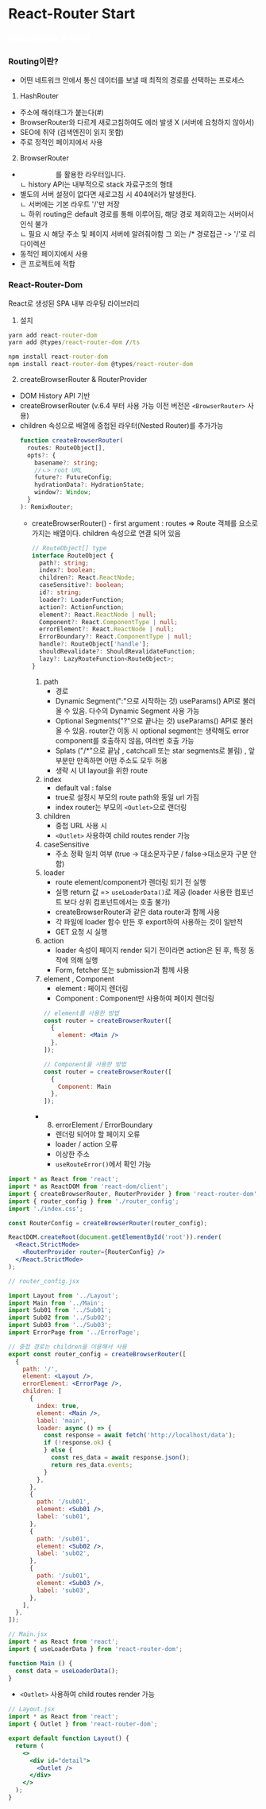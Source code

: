 # React-Router Start

<a href="I" style="color:#fff;font-size:1rem;font-weight:800;">React Router 공식문서</a>

### Routing이란?

- 어떤 네트워크 안에서 통신 데이터를 보낼 때 최적의 경로를 선택하는 프로세스

1. HashRouter

- 주소에 해쉬태그가 붙는다(#)
- BrowserRouter와 다르게 새로고침하여도 에러 발생 X
  (서버에 요청하지 않아서)
- SEO에 취약 (검색엔진이 읽지 못함)
- 주로 정적인 페이지에서 사용

2. BrowserRouter

- <a href="https://developer.mozilla.org/ko/docs/Web/API/History_API" style="color:#fff;">history API</a>를 활용한 라우터입니다. <br>
  ㄴ history API는 내부적으로 stack 자료구조의 형태 <br>
- 별도의 서버 설정이 없다면 새로고침 시 404에러가 발생한다. <br>
  ㄴ 서버에는 기본 라우트 '/'만 저장 <br>
  ㄴ 하위 routing은 default 경로를 통해 이루어짐, 해당 경로 제외하고는 서버이서 인식 불가 <br>
  ㄴ 필요 시 해당 주소 및 페이지 서버에 알려줘야함 그 외는 /\* 경로접근 -> '/'로 리다이렉션
- 동적인 페이지에서 사용
- 큰 프로젝트에 적합

### React-Router-Dom

React로 생성된 SPA 내부 라우팅 라이브러리

1. 설치

```cmd
yarn add react-router-dom
yarn add @types/react-router-dom //ts

npm install react-router-dom
npm install react-router-dom @types/react-router-dom
```

2. createBrowserRouter & RouterProvider

- DOM History API 기반
- createBrowserRouter (v.6.4 부터 사용 가능 이전 버전은 `<BrowserRouter>` 사용) <br>
- children 속성으로 배열에 중첩된 라우터(Nested Router)를 추가가능<br>
  ```ts
  function createBrowserRouter(
    routes: RouteObject[],
    opts?: {
      basename?: string;
      //ㄴ> root URL
      future?: FutureConfig;
      hydrationData?: HydrationState;
      window?: Window;
    }
  ): RemixRouter;
  ```
  - createBrowserRouter() - first argument : routes => Route 객체를 요소로 가지는 배열이다. children 속성으로 연결 되어 있음<br>
    ```ts
    // RouteObject[] type
    interface RouteObject {
      path?: string;
      index?: boolean;
      children?: React.ReactNode;
      caseSensitive?: boolean;
      id?: string;
      loader?: LoaderFunction;
      action?: ActionFunction;
      element?: React.ReactNode | null;
      Component?: React.ComponentType | null;
      errorElement?: React.ReactNode | null;
      ErrorBoundary?: React.ComponentType | null;
      handle?: RouteObject['handle'];
      shouldRevalidate?: ShouldRevalidateFunction;
      lazy?: LazyRouteFunction<RouteObject>;
    }
    ```
    1. path
        - 경로
        - Dynamic Segment(":"으로 시작하는 것) useParams() API로 불러올 수 있음. 다수의 Dynamic Segment 사용 가능
        - Optional Segments("?"으로 끝나는 것) useParams() API로 불러올 수 있음. router간 이동 시 optional segment는 생략해도 error component를 호출하지 않음, 여러번 호출 가능
        - Splats ("/\*"으로 끝남 , catchcall 또는 star segments로 불림) , 앞부분만 만족하면 어떤 주소도 모두 허용
        - 생략 시 UI layout을 위한 route
    2. index
        - default val : false
        - true로 설정시 부모의 route path와 동일 url 가짐
        - index router는 부모의 `<Outlet>`으로 랜더링
    3. children
        - 중첩 URL 사용 시
        - `<Outlet>` 사용하여 child routes render 가능
    4. caseSensitive
        - 주소 정확 일치 여부 (true -> 대소문자구분 / false->대소문자 구분 안함)
    5. loader
        - route element/component가 렌더링 되기 전 실행
        - 실행 return 값 => `useLoaderData()`로 제공 (loader 사용한 컴포넌트 보다 상위 컴포넌트에서는 호출 불가)
        - createBrowserRouter과 같은 data router과 함께 사용
        - 각 파일에 loader 함수 만든 후 export하여 사용하는 것이 일반적
        - GET 요청 시 실행
    6. action
        - loader 속성이 페이지 render 되기 전이라면 action은 된 후, 특정 동작에 의해 실행
        - Form, fetcher 또는 submission과 함께 사용
    7. element , Component
        - element : 페이지 렌더링
        - Component : Component만 사용하여 페이지 렌더링
        ```jsx
        // element를 사용한 방법
        const router = createBrowserRouter([
          {
            element: <Main />
          },
        ]);

        // Component을 사용한 방법
        const router = createBrowserRouter([
          {
            Component: Main
          },
        ]);
        ```
     - 8. errorElement / ErrorBoundary
        - 렌더링 되어야 할 페이지 오류
        - loader / action 오류
        - 이상한 주소
        - `useRouteError()`에서 확인 가능



```jsx
import * as React from 'react';
import * as ReactDOM from 'react-dom/client';
import { createBrowserRouter, RouterProvider } from 'react-router-dom';
import { router_config } from './router_config';
import './index.css';

const RouterConfig = createBrowserRouter(router_config);

ReactDOM.createRoot(document.getElementById('root')).render(
  <React.StrictMode>
    <RouterProvider router={RouterConfig} />
  </React.StrictMode>
);
```

```jsx
// router_config.jsx

import Layout from '../Layout';
import Main from '../Main';
import Sub01 from '../Sub01';
import Sub02 from '../Sub02';
import Sub03 from '../Sub03';
import ErrorPage from '../ErrorPage';

// 중첩 경로는 children을 이용해서 사용
export const router_config = createBrowserRouter([
  {
    path: '/',
    element: <Layout />,
    errorElement: <ErrorPage />,
    children: [
      {
        index: true,
        element: <Main />,
        label: 'main',
        loader: async () => {
          const response = await fetch('http://localhost/data');
          if (!response.ok) {
          } else {
            const res_data = await response.json();
            return res_data.events;
          }
        },
      },
      {
        path: '/sub01',
        element: <Sub01 />,
        label: 'sub01',
      },
      {
        path: '/sub01',
        element: <Sub02 />,
        label: 'sub02',
      },
      {
        path: '/sub01',
        element: <Sub03 />,
        label: 'sub03',
      },
    ],
  },
]);
```

```jsx
// Main.jsx
import * as React from 'react';
import { useLoaderData } from 'react-router-dom';

function Main () {
  const data = useLoaderData();
}


```

- `<Outlet>` 사용하여 child routes render 가능

```jsx
// Layout.jsx
import * as React from 'react';
import { Outlet } from 'react-router-dom';

export default function Layout() {
  return (
    <>
      <div id="detail">
        <Outlet />
      </div>
    </>
  );
}
```

